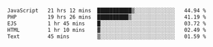 <!--START_SECTION:waka-->

```txt
JavaScript   21 hrs 12 mins  ███████████▒░░░░░░░░░░░░░   44.94 %
PHP          19 hrs 26 mins  ██████████▒░░░░░░░░░░░░░░   41.19 %
EJS          1 hr 45 mins    █░░░░░░░░░░░░░░░░░░░░░░░░   03.72 %
HTML         1 hr 10 mins    ▓░░░░░░░░░░░░░░░░░░░░░░░░   02.49 %
Text         45 mins         ▒░░░░░░░░░░░░░░░░░░░░░░░░   01.59 %
```

<!--END_SECTION:waka-->
